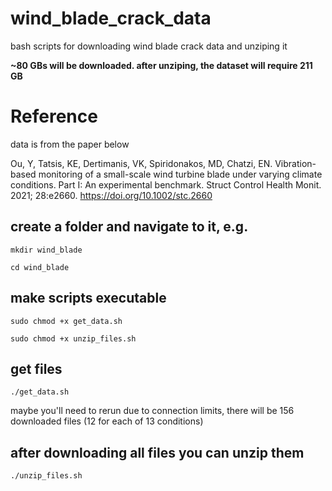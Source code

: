 # wind_blade_crack_data
bash scripts for downloading wind blade crack data and unziping it 

**~80 GBs will be downloaded. after unziping, the dataset will require 211 GB**

# Reference

data is from the paper below

Ou, Y, Tatsis, KE, Dertimanis, VK, Spiridonakos, MD, Chatzi, EN. Vibration-based monitoring of a small-scale wind turbine blade under varying climate conditions. Part I: An experimental benchmark. Struct Control Health Monit. 2021; 28:e2660. https://doi.org/10.1002/stc.2660

## create a folder and navigate to it, e.g.
`mkdir wind_blade`

`cd wind_blade`

## make scripts executable
`sudo chmod +x get_data.sh`

`sudo chmod +x unzip_files.sh`

## get files 
`./get_data.sh`

maybe you'll need to rerun due to connection limits, there will be 156 downloaded files (12 for each of 13 conditions)

## after downloading all files you can unzip them
`./unzip_files.sh`
